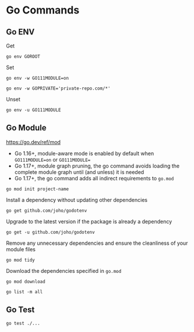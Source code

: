 # Go Commands

## Go ENV

Get
```shell
go env GOROOT
```

Set
```shell
go env -w GO111MODULE=on
```

```shell
go env -w GOPRIVATE='private-repo.com/*'
```

Unset
```shell
go env -u GO111MODULE
```

## Go Module

https://go.dev/ref/mod

* Go 1.16+, module-aware mode is enabled by default when `GO111MODULE=on` or `GO111MODULE=`
* Go 1.17+, module graph pruning, the go command avoids loading the complete module graph until (and unless) it is needed
* Go 1.17+, the go command adds all indirect requirements to `go.mod`

```shell
go mod init project-name
```

Install a dependency without updating other dependencies
```shell
go get github.com/joho/godotenv
```

Upgrade to the latest version if the package is already a dependency
```shell
go get -u github.com/joho/godotenv
```

Remove any unnecessary dependencies and ensure the cleanliness of your module files
```shell
go mod tidy
```

Download the dependencies specified in `go.mod`
```shell
go mod download
```

```shell
go list -m all
```

## Go Test
```shell
go test ./...
```
